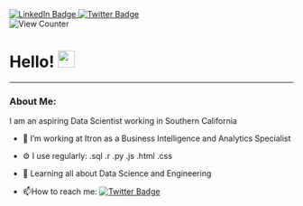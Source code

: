 <div id="badges">
  <a href="https://www.linkedin.com/in/seanpjackson/">
    <img src="https://img.shields.io/badge/LinkedIn-blue?style=for-the-badge&logo=linkedin&logoColor=white" alt="LinkedIn Badge"/>
  </a>
    <a href="https://twitter.com/SeanPJackson">
    <img src="https://img.shields.io/badge/Twitter-blue?style=for-the-badge&logo=twitter&logoColor=white" alt="Twitter Badge"/>
  </a>
</div>

<img src="https://komarev.com/ghpvc/?username=spjca&style=flat-square&color=blue" alt="View Counter"/>

<h1>
    Hello!
    <img src="https://media.giphy.com/media/hvRJCLFzcasrR4ia7z/giphy.gif" width="30px"/>
  </h1>

---

### About Me:

I am an aspiring Data Scientist working in Southern California

- :telescope: I’m working at Itron as a Business Intelligence and Analytics Specialist

- :gear: I use regularly: .sql .r .py .js .html .css

- :seedling: Learning all about Data Science and Engineering

- :mailbox:How to reach me: [![Twitter Badge](https://img.shields.io/badge/Twitter-blue?style=for-the-badge&logo=twitter&logoColor=white)](https://twitter.com/SeanPJackson)